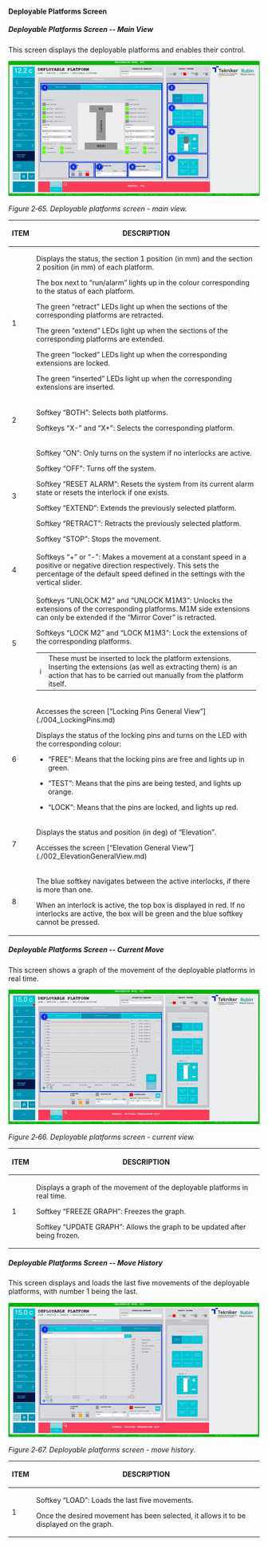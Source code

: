 #### Deployable Platforms Screen

##### Deployable Platforms Screen -- Main View

This screen displays the deployable platforms and enables their control.

![](../Resources/media/image81.png)

*Figure 2‑65. Deployable platforms screen - main view.*

<table class="table">
<colgroup>
<col style="width: 13<col style="width: 86</colgroup>
<thead>
<tr class="header">
<th><p>ITEM</p></th>
<th><p>DESCRIPTION</p></th>
</tr>
</thead>
<tbody>
<tr class="odd">
<td><p>1</p></td>
<td><p>Displays the status, the section 1 position (in mm) and the section 2 position (in mm) of each
platform.</p>
<p>The box next to “run/alarm” lights up in the colour corresponding to the status of each platform.</p>
<p>The green “retract” LEDs light up when the sections of the corresponding
platforms are retracted.</p>
<p>The green “extend” LEDs light up when the sections of the corresponding
platforms are extended.</p>
<p>The green “locked” LEDs light up when the corresponding extensions are
locked.</p>
<p>The green “inserted” LEDs light up when the corresponding extensions are
inserted.</p></td>
</tr>
<tr class="even">
<td><p>2</p></td>
<td><p>Softkey “BOTH”: Selects both platforms.</p>
<p>Softkeys “X-” and “X+”: Selects the corresponding platform.</p></td>
</tr>
<tr class="odd">
<td><p>3</p></td>
<td><p>Softkey “ON”: Only turns on the system if no interlocks are active.</p>
<p>Softkey “OFF”: Turns off the system.</p>
<p>Softkey “RESET ALARM”: Resets the system from its current alarm state or resets the
interlock if one exists.</p>
<p>Softkey “EXTEND”: Extends the previously selected platform.</p>
<p>Softkey “RETRACT”: Retracts the previously selected platform.</p>
<p>Softkey “STOP”: Stops the movement.</p></td>
</tr>
<tr class="even">
<td><p>4</p></td>
<td>Softkeys “+” or “-”: Makes a movement at a constant speed in a positive or negative direction
respectively. This sets the percentage of the default speed defined in the settings with the
vertical slider.</td>
</tr>
<tr class="odd">
<td><p>5</p></td>
<td><p>Softkeys “UNLOCK M2” and “UNLOCK M1M3”: Unlocks the extensions of the corresponding platforms.
M1M side extensions can only be extended if the “Mirror Cover” is retracted.</p>
<p>Softkeys “LOCK M2” and “LOCK M1M3”: Lock the extensions of the corresponding platforms.</p>
<table class="table">
<colgroup>
<col style="width: 10<col style="width: 89</colgroup>
<tbody>
<tr class="odd">
<td>ℹ️</td>
<td>These must be inserted to lock the platform extensions. Inserting the extensions
(as well as extracting them) is an action that has to be carried out manually from the platform itself.</td>
</tr>
</tbody>
</table></td>
</tr>
<tr class="even">
<td><p>6</p></td>
<td><p>Accesses the screen [“Locking Pins General View”](./004_LockingPins.md)</p>
<p>Displays the status of the locking pins and turns on the LED with the corresponding colour:</p>
<ul>
<li><p>“FREE”: Means that the locking pins are free and lights up in green.</p></li>
<li><p>“TEST”: Means that the pins are being tested, and lights up orange.</p></li>
<li><p>“LOCK”: Means that the pins are locked, and lights up red.</p></li>
</ul></td>
</tr>
<tr class="odd">
<td><p>7</p></td>
<td><p>Displays the status and position (in deg) of “Elevation”.</p>
<p>Accesses the screen [“Elevation General View”](./002_ElevationGeneralView.md)</p></td>
</tr>
<tr class="even">
<td><p>8</p></td>
<td><p>The blue softkey navigates between the active interlocks, if there is more than one.</p>
<p>When an interlock is active, the top box is displayed in red. If no interlocks are active, the
box will be green and the blue softkey cannot be pressed.</p></td>
</tr>
</tbody>
</table>

##### Deployable Platforms Screen -- Current Move

This screen shows a graph of the movement of the deployable platforms in real time.

![](../Resources/media/image82.png)

*Figure 2‑66. Deployable platforms screen - current view.*

<table class="table">
<colgroup>
<col style="width: 13<col style="width: 86</colgroup>
<thead>
<tr class="header">
<th><p>ITEM</p></th>
<th><p>DESCRIPTION</p></th>
</tr>
</thead>
<tbody>
<tr class="odd">
<td><p>1</p></td>
<td><p>Displays a graph of the movement of the deployable platforms in real time.</p>
<p>Softkey “FREEZE GRAPH”: Freezes the graph.</p>
<p>Softkey “UPDATE GRAPH”: Allows the graph to be updated after being frozen.</p></td>
</tr>
</tbody>
</table>

##### Deployable Platforms Screen -- Move History

This screen displays and loads the last five movements of the deployable platforms, with number 1 being the last.

![](../Resources/media/image83.png)

*Figure 2‑67. Deployable platforms screen - move history.*

<table class="table">
<colgroup>
<col style="width: 13<col style="width: 86</colgroup>
<thead>
<tr class="header">
<th><p>ITEM</p></th>
<th><p>DESCRIPTION</p></th>
</tr>
</thead>
<tbody>
<tr class="odd">
<td><p>1</p></td>
<td><p>Softkey “LOAD”: Loads the last five movements.</p>
<p>Once the desired movement has been selected, it allows it to be displayed on the graph.</p></td>
</tr>
</tbody>
</table>
